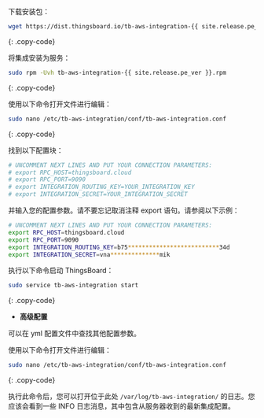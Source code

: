 下载安装包：

```bash
wget https://dist.thingsboard.io/tb-aws-integration-{{ site.release.pe_ver }}.rpm
```
{: .copy-code}

将集成安装为服务：

```bash
sudo rpm -Uvh tb-aws-integration-{{ site.release.pe_ver }}.rpm
```
{: .copy-code}

使用以下命令打开文件进行编辑：

```bash 
sudo nano /etc/tb-aws-integration/conf/tb-aws-integration.conf
``` 
{: .copy-code}

找到以下配置块：

```bash
# UNCOMMENT NEXT LINES AND PUT YOUR CONNECTION PARAMETERS:
# export RPC_HOST=thingsboard.cloud
# export RPC_PORT=9090
# export INTEGRATION_ROUTING_KEY=YOUR_INTEGRATION_KEY
# export INTEGRATION_SECRET=YOUR_INTEGRATION_SECRET
```

并输入您的配置参数。请不要忘记取消注释 export 语句。请参阅以下示例：

```bash
# UNCOMMENT NEXT LINES AND PUT YOUR CONNECTION PARAMETERS:
export RPC_HOST=thingsboard.cloud
export RPC_PORT=9090
export INTEGRATION_ROUTING_KEY=b75**************************34d
export INTEGRATION_SECRET=vna**************mik
```

执行以下命令启动 ThingsBoard：

```bash
sudo service tb-aws-integration start
```
{: .copy-code}

- **高级配置**

可以在 yml 配置文件中查找其他配置参数。

使用以下命令打开文件进行编辑：

```bash 
sudo nano /etc/tb-aws-integration/conf/tb-aws-integration.conf
``` 
{: .copy-code} 

执行此命令后，您可以打开位于此处 `/var/log/tb-aws-integration/` 的日志。您应该会看到一些 INFO 日志消息，其中包含从服务器收到的最新集成配置。